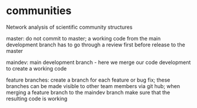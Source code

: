 communities
===========

Network analysis of scientific community structures

master: do not commit to master; a working code from the main 
development branch has to go through a review first
before release to the master

maindev: main development branch - here we merge our code 
development to create a working code

feature branches: create a branch for each feature or bug fix; these 
branches can be made visible to other team members via git hub; when 
merging a feature branch to the maindev branch make sure that the 
resulting code is working
